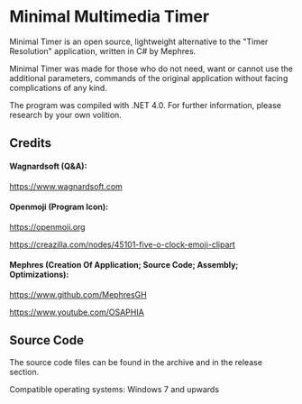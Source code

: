 # Minimal Multimedia Timer
Minimal Timer is an open source, lightweight alternative to the "Timer Resolution" application, written in C# by Mephres.

Minimal Timer was made for those who do not need, want or cannot use the additional parameters, commands of the original application without facing complications of any kind.

The program was compiled with .NET 4.0. For further information, please research by your own volition.

## Credits

#### Wagnardsoft (Q&A):

https://www.wagnardsoft.com

#### Openmoji (Program Icon):

https://openmoji.org

https://creazilla.com/nodes/45101-five-o-clock-emoji-clipart

#### Mephres (Creation Of Application; Source Code; Assembly; Optimizations):

https://www.github.com/MephresGH

https://www.youtube.com/OSAPHIA

## Source Code
The source code files can be found in the archive and in the release section.

Compatible operating systems: Windows 7 and upwards
